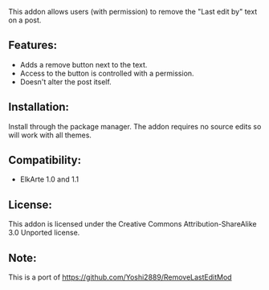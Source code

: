 This addon allows users (with permission) to remove the "Last edit by" text on a post.

## Features: ##
- Adds a remove button next to the text.
- Access to the button is controlled with a permission.
- Doesn't alter the post itself.

## Installation: ##
Install through the package manager.  The addon requires no source edits so will work with all themes.

## Compatibility: ##
- ElkArte 1.0 and 1.1

## License: ##
This addon is licensed under the Creative Commons Attribution-ShareAlike 3.0 Unported license.

## Note: ##
This is a port of https://github.com/Yoshi2889/RemoveLastEditMod 
